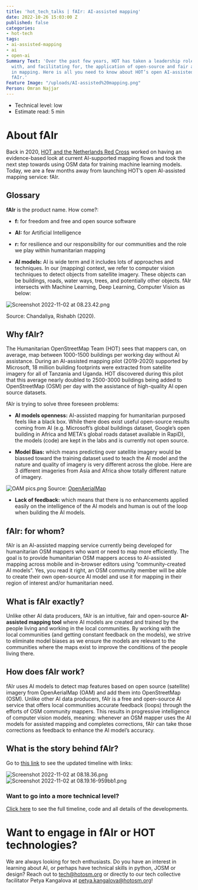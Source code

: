 ```yaml
---
title: 'hot_tech_talks | fAIr: AI-assisted mapping'
date: 2022-10-26 15:03:00 Z
published: false
categories:
- hot-tech
tags:
- ai-assisted-mapping
- ai
- open-ai
Summary Text: 'Over the past few years, HOT has taken a leadership role in experimenting
  with, and facilitating for, the application of open-source and fair artificial intelligence
  in mapping. Here is all you need to know about HOT’s open AI-assisted mapping service:
  fAIr.'
Feature Image: "/uploads/AI-assisted%20mapping.png"
Person: Omran Najjar
---
```


* Technical level: low
* Estimate read: 5 min

# About fAIr

Back in 2020, [HOT and the Netherlands Red Cross](https://www.hotosm.org/projects/reseach-on-mapping-with-machine-learning/) worked on having an evidence-based look at current AI-supported mapping flows and took the next step towards using OSM data for training machine learning models. Today, we are a few months away from launching HOT’s open AI-assisted mapping service: fAIr.

## Glossary

**fAIr** is the product name. How come?: 

* **f:** for freedom and free and open source software 
* **AI:** for Artificial Intelligence 
* **r:** for resilience and our responsibility for our communities and the role we play within humanitarian mapping 


* **AI models:** AI is wide term and it includes lots of approaches and techniques. In our (mapping) context, we refer to computer vision techniques to detect objects from satellite imagery. These objects can be buildings, roads, water ways, trees, and potentially other objects.
fAIr intersects with Machine Learning, Deep Learning, Computer Vision as below:

![Screenshot 2022-11-02 at 08.23.42.png](/uploads/Screenshot%202022-11-02%20at%2008.23.42.png)

Source: Chandaliya, Rishabh (2020).

## Why fAIr? 
The Humanitarian OpenStreetMap Team (HOT) sees that mappers can, on average, map between 1000-1500 buildings per working day without AI assistance. During an AI-assisted mapping pilot (2019-2020) supported by Microsoft, 18 million building footprints were extracted from satellite imagery for all of Tanzania and Uganda. HOT discovered during this pilot that this average nearly doubled to 2500-3000 buildings being added to OpenStreetMap (OSM) per day with the assistance of high-quality AI open source datasets. 

fAIr is trying to solve three foreseen problems:

* **AI models openness:** AI-assisted mapping for humanitarian purposed feels like a black box. While there does exist useful open-source results coming from AI (e.g.  Microsoft’s global buildings dataset, Google’s open building in Africa and META's global roads dataset available in RapiD), the models (code) are kept in the labs and is currently not open source.

* **Model Bias:** which means predicting over satellite imagery would be biassed toward the training dataset used to teach the AI model and the nature and quality of imagery is very different across the globe.
Here are 3 different imageries from Asia and Africa show totally different nature of imagery.

![OAM pics.png](/uploads/OAM%20pics.png)
Source: [OpenAerialMap](https://openaerialmap.org/)

* **Lack of feedback:** which means that there is no enhancements applied easily on the intelligence of the AI models and human is out of the loop when building the AI models.

## fAIr: for whom?
fAIr is an AI-assisted mapping service currently being developed for humanitarian OSM mappers who want or need to map more efficiently. The goal is to provide humanitarian OSM mappers access to AI-assisted mapping across mobile and in-browser editors using “community-created AI models”. Yes, you read it right, an OSM community member will be able to create their own open-source AI model and use it for mapping in their region of interest and/or humanitarian need.

## What is fAIr exactly?
Unlike other AI data producers, fAIr is an intuitive, fair and open-source **AI-assisted mapping tool** where AI models are created and trained by the people living and working in the local communities. By working with the local communities (and getting constant feedback on the models), we strive to eliminate model biases as we ensure the models are relevant to the communities where the maps exist to improve the conditions of the people living there. 

## How does fAIr work?
fAIr uses AI models to detect map features based on open source (satellite) imagery from OpenAerialMap (OAM) and add them into OpenStreetMap (OSM). Unlike other AI data producers, fAIr is a free and open-source AI service that offers local communities accurate feedback (loops) through the efforts of OSM community mappers. This results in progressive intelligence of computer vision models, meaning: whenever an OSM mapper uses the AI models for assisted mapping and completes corrections, fAIr can take those corrections as feedback to enhance the AI model’s accuracy. 

## What is the story behind fAIr?
Go to [this link](https://docs.google.com/presentation/d/1kR2Gezh3yOhEZBSjtoJR37rJ1JX9Q3m6T43BO55puIU/edit?usp=sharing) to see the updated timeline with links: 

![Screenshot 2022-11-02 at 08.18.36.png](/uploads/Screenshot%202022-11-02%20at%2008.18.36.png)
![Screenshot 2022-11-02 at 08.19.16-959bb1.png](/uploads/Screenshot%202022-11-02%20at%2008.19.16-959bb1.png)

### Want to go into a more technical level?
[Click here](https://docs.google.com/presentation/d/1kR2Gezh3yOhEZBSjtoJR37rJ1JX9Q3m6T43BO55puIU/edit?usp=sharing) to see the full timeline, code and all details of the developments. 

# Want to engage in fAIr or HOT technologies?
We are always looking for tech enthusiasts. Do you have an interest in learning about AI, or perhaps have technical skills in python, JOSM or design? Reach out to tech@hotosm.org or directly to our tech collective facilitator Petya Kangalova at petya.kangalova@hotosm.org! 